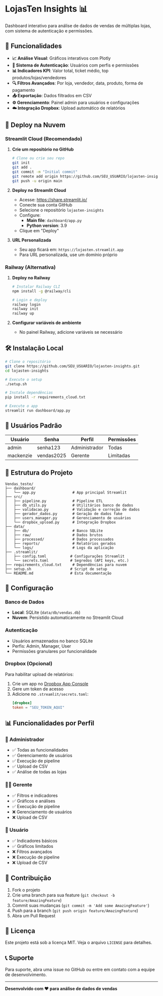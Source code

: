 # LojasTen Insights 📊

Dashboard interativo para análise de dados de vendas de múltiplas lojas, com sistema de autenticação e permissões.

## 🌟 Funcionalidades

- **📈 Análise Visual**: Gráficos interativos com Plotly
- **🔐 Sistema de Autenticação**: Usuários com perfis e permissões
- **📊 Indicadores KPI**: Valor total, ticket médio, top produtos/lojas/vendedores
- **🔍 Filtros Avançados**: Por loja, vendedor, data, produto, forma de pagamento
- **📤 Exportação**: Dados filtrados em CSV
- **⚙️ Gerenciamento**: Painel admin para usuários e configurações
- **☁️ Integração Dropbox**: Upload automático de relatórios

## 🚀 Deploy na Nuvem

### Streamlit Cloud (Recomendado)

1. **Crie um repositório no GitHub**
   ```bash
   # Clone ou crie seu repo
   git init
   git add .
   git commit -m "Initial commit"
   git remote add origin https://github.com/SEU_USUARIO/lojasten-insights.git
   git push -u origin main
   ```

2. **Deploy no Streamlit Cloud**
   - Acesse: https://share.streamlit.io/
   - Conecte sua conta GitHub
   - Selecione o repositório `lojasten-insights`
   - Configure:
     - **Main file**: `dashboard/app.py`
     - **Python version**: 3.9
   - Clique em "Deploy"

3. **URL Personalizada**
   - Seu app ficará em: `https://lojasten.streamlit.app`
   - Para URL personalizada, use um domínio próprio

### Railway (Alternativa)

1. **Deploy no Railway**
   ```bash
   # Instalar Railway CLI
   npm install -g @railway/cli

   # Login e deploy
   railway login
   railway init
   railway up
   ```

2. **Configurar variáveis de ambiente**
   - No painel Railway, adicione variáveis se necessário

## 🛠️ Instalação Local

```bash
# Clone o repositório
git clone https://github.com/SEU_USUARIO/lojasten-insights.git
cd lojasten-insights

# Execute o setup
./setup.sh

# Instale dependências
pip install -r requirements_cloud.txt

# Execute o app
streamlit run dashboard/app.py
```

## 👥 Usuários Padrão

| Usuário | Senha | Perfil | Permissões |
|---------|-------|--------|------------|
| admin | senha123 | Administrador | Todas |
| mackenzie | vendas2025 | Gerente | Limitadas |

## 📁 Estrutura do Projeto

```
Vendas_teste/
├── dashboard/
│   └── app.py                 # App principal Streamlit
├── src/
│   ├── pipeline.py            # Pipeline ETL
│   ├── db_utils.py            # Utilitários banco de dados
│   ├── validacao.py           # Validação e correção de dados
│   ├── gerador_dados.py       # Geração de dados fake
│   ├── users_manager.py       # Gerenciamento de usuários
│   └── dropbox_upload.py      # Integração Dropbox
├── data/
│   ├── db/                    # Banco SQLite
│   ├── raw/                   # Dados brutos
│   ├── processed/             # Dados processados
│   ├── reports/               # Relatórios gerados
│   └── logs/                  # Logs da aplicação
├── .streamlit/
│   ├── config.toml           # Configurações Streamlit
│   └── secrets.toml          # Segredos (API keys, etc.)
├── requirements_cloud.txt     # Dependências para nuvem
├── setup.sh                  # Script de setup
└── README.md                 # Esta documentação
```

## 🔧 Configuração

### Banco de Dados
- **Local**: SQLite (`data/db/vendas.db`)
- **Nuvem**: Persistido automaticamente no Streamlit Cloud

### Autenticação
- Usuários armazenados no banco SQLite
- Perfis: Admin, Manager, User
- Permissões granulares por funcionalidade

### Dropbox (Opcional)
Para habilitar upload de relatórios:
1. Crie um app no [Dropbox App Console](https://www.dropbox.com/developers/apps)
2. Gere um token de acesso
3. Adicione no `.streamlit/secrets.toml`:
   ```toml
   [dropbox]
   token = "SEU_TOKEN_AQUI"
   ```

## 📊 Funcionalidades por Perfil

### 👑 Administrador
- ✅ Todas as funcionalidades
- ✅ Gerenciamento de usuários
- ✅ Execução de pipeline
- ✅ Upload de CSV
- ✅ Análise de todas as lojas

### 👨‍💼 Gerente
- ✅ Filtros e indicadores
- ✅ Gráficos e análises
- ✅ Execução de pipeline
- ❌ Gerenciamento de usuários
- ❌ Upload de CSV

### 👤 Usuário
- ✅ Indicadores básicos
- ✅ Gráficos limitados
- ❌ Filtros avançados
- ❌ Execução de pipeline
- ❌ Upload de CSV

## 🤝 Contribuição

1. Fork o projeto
2. Crie uma branch para sua feature (`git checkout -b feature/AmazingFeature`)
3. Commit suas mudanças (`git commit -m 'Add some AmazingFeature'`)
4. Push para a branch (`git push origin feature/AmazingFeature`)
5. Abra um Pull Request

## 📝 Licença

Este projeto está sob a licença MIT. Veja o arquivo `LICENSE` para detalhes.

## 📞 Suporte

Para suporte, abra uma issue no GitHub ou entre em contato com a equipe de desenvolvimento.

---

**Desenvolvido com ❤️ para análise de dados de vendas**
